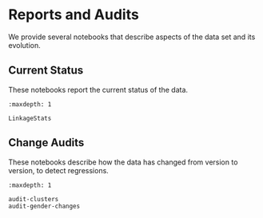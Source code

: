 # Reports and Audits

We provide several notebooks that describe aspects of the data set and its evolution.

## Current Status

These notebooks report the current status of the data.

```{toctree}
:maxdepth: 1

LinkageStats
```

## Change Audits

These notebooks describe how the data has changed from version to version, to detect regressions.

```{toctree}
:maxdepth: 1

audit-clusters
audit-gender-changes
```
